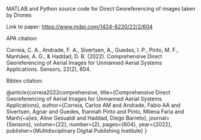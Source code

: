 MATLAB and Python source code for Direct Georeferencing of images taken by Drones

Link to paper: https://www.mdpi.com/1424-8220/22/2/604

APA citation: 

Correia, C. A., Andrade, F. A., Sivertsen, A., Guedes, I. P., Pinto, M. F., Manhães, A. G., & Haddad, D. B. (2022). Comprehensive Direct Georeferencing of Aerial Images for Unmanned Aerial Systems Applications. Sensors, 22(2), 604.

Bibtex citation:

@article{correia2022comprehensive,
  title={Comprehensive Direct Georeferencing of Aerial Images for Unmanned Aerial Systems Applications},
  author={Correia, Carlos AM and Andrade, Fabio AA and Sivertsen, Agnar and Guedes, Ihannah Pinto and Pinto, Milena Faria and Manh{\~a}es, Aline Gesualdi and Haddad, Diego Barreto},
  journal={Sensors},
  volume={22},
  number={2},
  pages={604},
  year={2022},
  publisher={Multidisciplinary Digital Publishing Institute}
}
